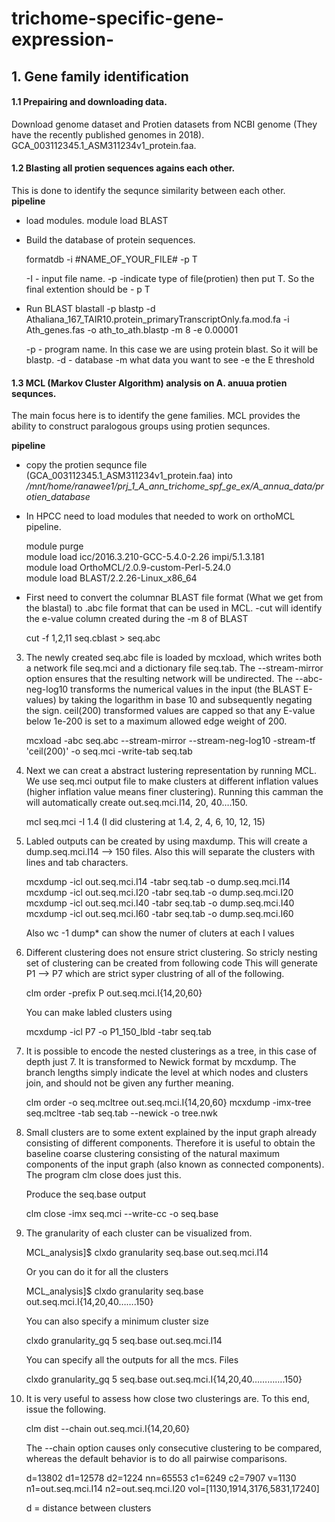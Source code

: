 # trichome-specific-gene-expression-
  
## 1. Gene family identification  
#### 1.1 Prepairing and downloading data. 
Download genome dataset and Protien datasets from NCBI genome (They have the recently published genomes in 2018).  
GCA_003112345.1_ASM311234v1_protein.faa. 
  
#### 1.2 Blasting all protien sequences agains each other.  
This is done to identify the sequnce similarity between each other.  
__pipeline__ 

* load modules. 
	module load BLAST

* Build the database of protein sequences.  
		
	formatdb -i #NAME_OF_YOUR_FILE# -p T

	-I - input file name. 
	-p -indicate type of file(protien) then put T. So the final extention should be - p T

* Run BLAST
	blastall -p blastp -d Athaliana_167_TAIR10.protein_primaryTranscriptOnly.fa.mod.fa -i Ath_genes.fas -o ath_to_ath.blastp -m 8 -e 0.00001
	
	-p - program name. In this case we are using protein blast. So it will be blastp.
	-d - database
	-m what data you want to see
	-e the E threshold 

#### 1.3 MCL (Markov Cluster Algorithm) analysis on A. anuua protien sequnces. 
The main focus here is to identify the gene families. MCL provides the ability to construct paralogous groups using protien sequnces.  

__pipeline__  
  
* copy the protien sequnce file (GCA_003112345.1_ASM311234v1_protein.faa) into */mnt/home/ranawee1/prj_1_A_ann_trichome_spf_ge_ex/A_annua_data/protien_database*
* In HPCC need to load modules that needed to work on orthoMCL pipeline.  

  	module purge   
	module load icc/2016.3.210-GCC-5.4.0-2.26 impi/5.1.3.181  
	module load OrthoMCL/2.0.9-custom-Perl-5.24.0  
  	module load BLAST/2.2.26-Linux_x86_64 
 
  

	
* First need to convert the columnar BLAST file format (What we get from the blastal) to .abc file format that can be used in MCL.
	-cut will identify the e-value column created during the -m 8 of BLAST 
	
	cut -f 1,2,11 seq.cblast > seq.abc
	
3. The newly created seq.abc file is loaded by mcxload, which writes both a network file seq.mci and a dictionary file seq.tab.
	The --stream-mirror option ensures that the resulting network will be undirected. 
	The --abc-neg-log10 transforms the numerical values in the input (the BLAST E-values) by taking the logarithm in base 10 and subsequently negating the sign.
	ceil(200) transformed values are capped so that any E-value below 1e-200 is set to a maximum allowed edge weight of 200.
	
	mcxload -abc seq.abc --stream-mirror --stream-neg-log10 -stream-tf 'ceil(200)' -o seq.mci -write-tab seq.tab
	
4. Next we can creat a abstract lustering representation by running MCL.  We use seq.mci output file to make clusters at different  inflation values (higher inflation value means finer clustering). Running this camman the will automatically create out.seq.mci.I14, 20, 40….150. 
	
	mcl seq.mci -I 1.4
	(I did clustering at 1.4,  2,  4, 6, 10, 12, 15) 
	
5. Labled outputs can be created by using maxdump. This will create a dump.seq.mci.I14 --> 150 files. Also this will separate the clusters with lines and tab characters.
	
	mcxdump -icl out.seq.mci.I14 -tabr seq.tab -o dump.seq.mci.I14
	mcxdump -icl out.seq.mci.I20 -tabr seq.tab -o dump.seq.mci.I20
	mcxdump -icl out.seq.mci.I40 -tabr seq.tab -o dump.seq.mci.I40
	mcxdump -icl out.seq.mci.I60 -tabr seq.tab -o dump.seq.mci.I60
	
	Also wc -1 dump* can show the numer of cluters at each I values
	
6.  Different clustering does not ensure strict clustering. So stricly nesting set of clustering can be created from following code
	This will generate P1 --> P7 which are strict syper clustring of all of the following.
	
	clm order -prefix P out.seq.mci.I{14,20,60}
	
	You can make labled clusters using 
	
	mcxdump -icl P7  -o P1_150_lbld  -tabr seq.tab
	
7. It is possible to encode the nested clusterings as a tree, in this case of depth just 7.
	It is transformed to Newick format by mcxdump. The branch lengths simply indicate the level at which nodes and clusters join, and should not be given any further meaning. 
	
	clm order -o seq.mcltree out.seq.mci.I{14,20,60}
	mcxdump -imx-tree seq.mcltree -tab seq.tab --newick -o tree.nwk 
	
8. Small clusters are to some extent explained by the input graph already consisting of different components. Therefore it is useful to obtain the baseline coarse clustering consisting of the natural maximum components of the input graph (also known as connected components). The program clm close does just this. 
	
	Produce the seq.base output
	
	clm close -imx seq.mci --write-cc -o seq.base
	
9. The granularity of each cluster can be visualized from.
	
	MCL_analysis]$ clxdo granularity seq.base out.seq.mci.I14
	
	Or you can do it for all the clusters
	
	MCL_analysis]$ clxdo granularity seq.base out.seq.mci.I{14,20,40…….150}
	
	
	You can also specify a minimum cluster size
	
	clxdo granularity_gq 5 seq.base out.seq.mci.I14
	
	You can specify all the outputs for all the mcs. Files
	
	clxdo granularity_gq 5 seq.base out.seq.mci.I{14,20,40………….150}
	
	
10. It is very useful to assess how close two clusterings are. To this end, issue the following. 
	
	clm dist --chain out.seq.mci.I{14,20,60} 
	
	The --chain option causes only consecutive clustering to be compared, whereas the default behavior is to do all pairwise comparisons. 
	
	d=13802 d1=12578 d2=1224 nn=65553 c1=6249 c2=7907 v=1130 n1=out.seq.mci.I14 n2=out.seq.mci.I20 vol=[1130,1914,3176,5831,17240]
	
	d = distance between clusters



